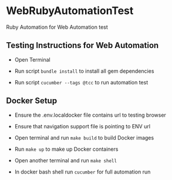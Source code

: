 # WebRubyAutomationTest
Ruby Automation for Web Automation test

## Testing Instructions for Web Automation

* Open Terminal

* Run script `bundle install` to install all gem dependencies

* Run script `cucumber --tags @tcc` to run automation test

## Docker Setup

* Ensure the .env.localdocker file contains url to testing browser

* Ensure that navigation support file is pointing to ENV url

* Open terminal and run `make build` to build Docker images

* Run `make up` to make up Docker containers

* Open another terminal and run `make shell` 

* In docker bash shell run `cucumber` for full automation run 